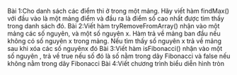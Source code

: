 Bài 1:Cho danh sách các điểm thi ở trong một mảng. 
Hãy viết hàm findMax() với đầu vào là một mảng điểm và đầu ra là điểm số cao nhất được tìm thấy trong danh sách đó.
Bài 2:Viết hàm tryRemoveFromArray() nhận vào một mảng các số nguyên, và một số nguyên x.
 Hàm  trả về mảng ban đầu nếu không có số nguyên x trong mảng.
 Nếu tìm thấy số nguyên x trả về mảng sau khi xóa các số nguyênx đó
Bài 3:Viết hàm isFibonacci() nhận vào một số nguyên , trả về true nếu số đó là số nằm trong dãy Fibonacci và false nếu không nằm trong dãy Fibonacci
Bài 4:Viết chương trình biểu diễn hình tròn
